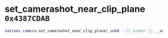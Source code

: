 # set_camerashot_near_clip_plane `0x4387CDAB`

```lua
natives.camera.set_camerashot_near_clip_plane(_unk0 --[[ number ]], _unk1 --[[ number ]])
```
